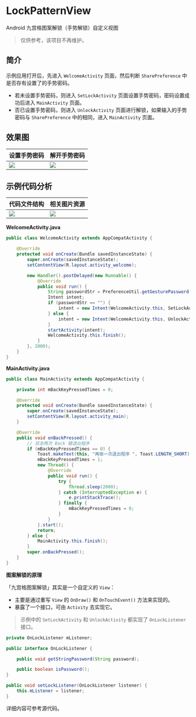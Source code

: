 # LockPatternView

Android 九宫格图案解锁（手势解锁）自定义视图

> 仅供参考，该项目不再维护。

## 简介

示例应用打开后，先进入 `WelcomeActivity` 页面，然后判断 `SharePreference` 中是否存有设置了的手势密码。

 - 若未设置手势密码，则进入 `SetLockActivity` 页面设置手势密码，密码设置成功后进入 `MainActivity` 页面。
 - 否已设置手势密码，则进入 `UnlockActivity` 页面进行解锁，如果输入的手势密码与 `SharePreference` 中的相同，进入 `MainActivity` 页面。
 
 
## 效果图

| 设置手势密码 | 解开手势密码
| - | -
| ![](http://img.blog.csdn.net/20151115175310962) | ![](http://img.blog.csdn.net/20151115175357456)


## 示例代码分析

| 代码文件结构 | 相关图片资源
| - | -
| ![](http://img.blog.csdn.net/20151115180017855) | ![](http://img.blog.csdn.net/20151115180033050)

**WelcomeActivity.java**

```java
public class WelcomeActivity extends AppCompatActivity {

    @Override
    protected void onCreate(Bundle savedInstanceState) {
        super.onCreate(savedInstanceState);
        setContentView(R.layout.activity_welcome);

        new Handler().postDelayed(new Runnable() {
            @Override
            public void run() {
                String passwordStr = PreferenceUtil.getGesturePassword(WelcomeActivity.this);
                Intent intent;
                if (passwordStr == "") {
                    intent = new Intent(WelcomeActivity.this, SetLockActivity.class);
                } else {
                    intent = new Intent(WelcomeActivity.this, UnlockActivity.class);
                }
                startActivity(intent);
                WelcomeActivity.this.finish();
            }
        }, 2000);
    }
}
```


**MainActivity.java** 

```java
public class MainActivity extends AppCompatActivity {

    private int mBackKeyPressedTimes = 0;

    @Override
    protected void onCreate(Bundle savedInstanceState) {
        super.onCreate(savedInstanceState);
        setContentView(R.layout.activity_main);
    }

    @Override
    public void onBackPressed() {
        // 双击两次 Back 键退出程序
        if (mBackKeyPressedTimes == 0) {
            Toast.makeText(this, "再按一次退出程序 ", Toast.LENGTH_SHORT).show();
            mBackKeyPressedTimes = 1;
            new Thread() {
                @Override
                public void run() {
                    try {
                        Thread.sleep(2000);
                    } catch (InterruptedException e) {
                        e.printStackTrace();
                    } finally {
                        mBackKeyPressedTimes = 0;
                    }
                }
            }.start();
            return;
        } else {
            MainActivity.this.finish();
        }
        super.onBackPressed();
    }
}
```

**图案解锁的原理**

「九宫格图案解锁」其实是一个自定义的 `View`：
* 主要是通过重写 `View` 的 `OnDraw()` 和 `OnTouchEvent()` 方法来实现的。
* 暴露了一个接口，可由 `Activity` 去实现它。

> 示例中的 `SetLockActivity` 和 `UnlockActivity` 都实现了 `OnLockListener` 接口。

```java
private OnLockListener mListener;

public interface OnLockListener {

    public void getStringPassword(String password);

    public boolean isPassword();
}

public void setLockListener(OnLockListener listener) {
    this.mListener = listener;
}
```

详细内容可参考源代码。

